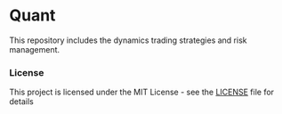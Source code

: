 # Quant
This repository includes the dynamics trading strategies and risk management. 

### License
This project is licensed under the MIT License - see the [LICENSE](LICENSE) file for details
